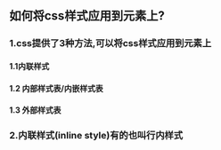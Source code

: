 ## 如何将css样式应用到元素上?

### 1.css提供了3种方法,可以将css样式应用到元素上

#### 1.1内联样式

#### 1.2 内部样式表/内嵌样式表

#### 1.3 外部样式表



### 2.内联样式(inline  style)有的也叫行内样式

